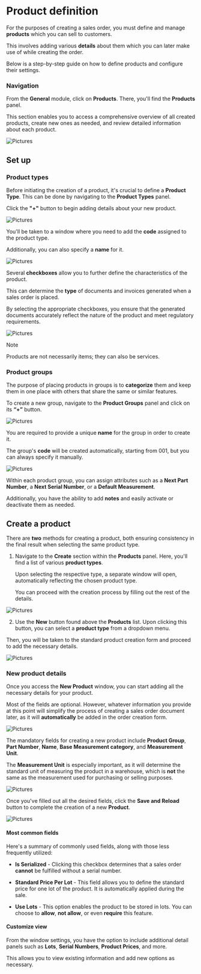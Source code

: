 # Product definition

For the purposes of creating a sales order, you must define and manage **products** which you can sell to customers.

This involves adding various **details** about them which you can later make use of while creating the order.

Below is a step-by-step guide on how to define products and configure their settings.

### Navigation

From the **General** module, click on **Products**. There, you'll find the **Products** panel. 

This section enables you to access a comprehensive overview of all created products, create new ones as needed, and review detailed information about each product.

![Pictures](pictures/Products_view_27_02.png)

## Set up 

### Product types 

Before initiating the creation of a product, it's crucial to define a **Product Type**. This can be done by navigating to the **Product Types** panel. 

Click the **"+"** button to begin adding details about your new product.

![Pictures](pictures/Products_Types_27_02.png)

You'll be taken to a window where you need to add the **code** assigned to the product type. 

Additionally, you can also specify a **name** for it. 

![Pictures](pictures/Products_Types_New_27_02.png)

Several **checkboxes** allow you to further define the characteristics of the product. 

This can determine the **type** of documents and invoices generated when a sales order is placed. 

By selecting the appropriate checkboxes, you ensure that the generated documents accurately reflect the nature of the product and meet regulatory requirements. 

![Pictures](pictures/Products_Types_Stocked_27_02.png)

> [!NOTE]
> 
> Products are not necessarily items; they can also be services.

### Product groups

The purpose of placing products in groups is to **categorize** them and keep them in one place with others that share the same or similar features.

To create a new group, navigate to the **Product Groups** panel and click on its **“+”** button.

![Pictures](pictures/Products_Groups_add_27_02.png)

You are required to provide a unique **name** for the group in order to create it.

The group's **code** will be created automatically, starting from 001, but you can always specify it manually.

![Pictures](pictures/Products_Groups_required_27_02.png)

Within each product group, you can assign attributes such as a **Next Part Number**, a **Next Serial Number**, or a **Default Measurement**. 

Additionally, you have the ability to add **notes** and easily activate or deactivate them as needed.

## Create a product 

There are **two** methods for creating a product, both ensuring consistency in the final result when selecting the same product type. 

1. Navigate to the **Create** section within the **Products** panel. Here, you'll find a list of various **product types**.

   Upon selecting the respective type, a separate window will open, automatically reflecting the chosen product type.

   You can proceed with the creation process by filling out the rest of the details.

![Pictures](pictures/Products_create_27_02.png)

2. Use the **New** button found above the **Products** list. Upon clicking this button, you can select a **product type** from a dropdown menu.

Then, you will be taken to the standard product creation form and proceed to add the necessary details.

![Pictures](pictures/Products_create_New_27_02.png)

### New product details

Once you access the **New Product** window, you can start adding all the necessary details for your product.

Most of the fields are optional. However, whatever information you provide at this point will simplify the process of creating a sales order document later, as it will **automatically** be added in the order creation form.

![Pictures](pictures/Products_New_Window_25_02.png)

The mandatory fields for creating a new product include **Product Group**, **Part Number**, **Name**, **Base Measurement category**, and **Measurement Unit**. 

The **Measurement Unit** is especially important, as it will determine the standard unit of measuring the product in a warehouse, which is **not** the same as the measurement used for purchasing or selling purposes.
  
![Pictures](pictures/Products_measurement_unit_27_02.png)

Once you've filled out all the desired fields, click the **Save and Reload** button to complete the creation of a new **Product**.

![Pictures](pictures/Products_Save_and_reload_27_02.png)

#### Most common fields 

Here's a summary of commonly used fields, along with those less frequently utilized:

* **Is Serialized** - Clicking this checkbox determines that a sales order **cannot** be fulfilled without a serial number.

* **Standard Price Per Lot** - This field allows you to define the standard price for one lot of the product. It is automatically applied during the sale.

* **Use Lots** - This option enables the product to be stored in lots. You can choose to **allow**, **not allow**, or even **require** this feature.

#### Customize view 

From the window settings, you have the option to include additional detail panels such as **Lots**, **Serial Numbers**, **Product Prices**, and more. 

This allows you to view existing information and add new options as necessary.
